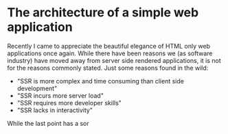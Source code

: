 The architecture of a simple web application
====

Recently I came to appreciate the beautiful elegance of HTML only web applications once again. While there have been reasons we (as software industry) have moved away from server side rendered applications, it is not for the reasons commonly stated. Just some reasons found in the wild:

- "SSR is more complex and time consuming than client side development"
- "SSR incurs more server load"
- "SSR requires more developer skills"
- "SSR lacks in interactivity" 

While the last point has a sor